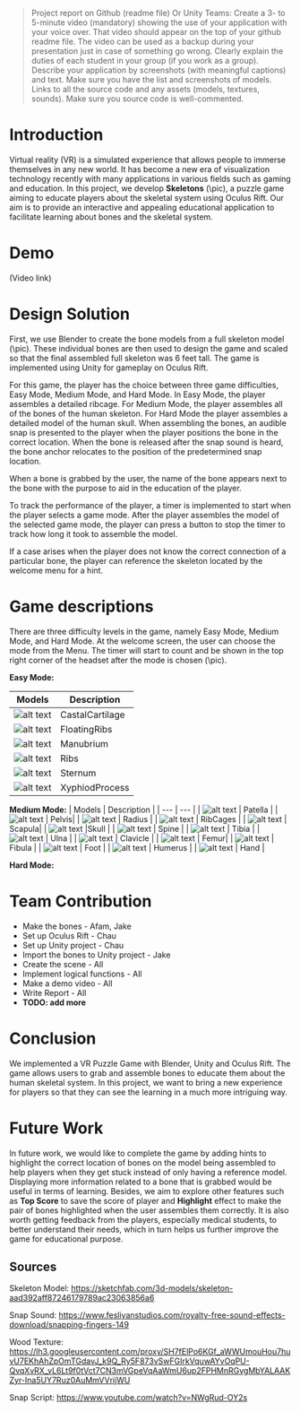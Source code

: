 >Project report on Github (readme file) Or Unity Teams:
Create a 3- to 5-minute video (mandatory) showing the use of your application with your voice over. That video should appear on the top of your github readme file. The video can be used as a backup during your presentation just in case of something go wrong.
Clearly explain the duties of each student in your group (if you work as a group).
Describe your application by screenshots (with meaningful captions) and text. Make sure you have the list and screenshots of models.
Links to all the source code and any assets (models, textures, sounds). Make sure you source code is well-commented.

# Introduction

Virtual reality (VR) is a simulated experience that allows people to immerse themselves in any new world. It has become a new era of visualization technology recently with many applications in various fields such as gaming and education.
In this project, we develop **Skeletons** (\pic), a puzzle game aiming to educate players about the skeletal system using Oculus Rift.
Our aim is to provide an interactive and appealing educational application to facilitate learning about bones and the skeletal system.

# Demo
(Video link)



# Design Solution


First, we use Blender to create the bone models from a full skeleton model (\pic). These individual bones are then used to design the game and scaled so that the final assembled full skeleton was 6 feet tall. The game is implemented using Unity for gameplay on Oculus Rift. 

For this game, the player has the choice between three game difficulties, Easy Mode, Medium Mode, and Hard Mode. In Easy Mode, the player assembles a detailed ribcage. For Medium Mode, the player assembles all of the bones of the human skeleton. For Hard Mode the player assembles a detailed model of the human skull. When assembling the bones, an audible snap is presented to the player when the player positions the bone in the correct location. When the bone is released after the snap sound is heard, the bone anchor relocates to the position of the predetermined snap location. 

When a bone is grabbed by the user, the name of the bone appears next to the bone with the purpose to aid in the education of the player. 

To track the performance of the player, a timer is implemented to start when the player selects a game mode. After the player assembles the model of the selected game mode, the player can press a button to stop the timer to track how long it took to assemble the model. 

If a case arises when the player does not know the correct connection of a particular bone, the player can reference the skeleton located by the welcome menu for a hint. 

# Game descriptions
There are three difficulty levels in the game, namely Easy Mode, Medium Mode, and Hard Mode. At the welcome screen, the user can choose the mode from the Menu. The timer will start to count and be shown in the top right corner of the headset after the mode is chosen (\pic).

**Easy Mode:**

| Models | Description |
| --- | --- |
| ![alt text](/Models/CastalCartilage.jpg) | CastalCartilage |
| ![alt text](/Models/FloatingRibs.jpg) | FloatingRibs|
| ![alt text](/Models/Manubrium.jpg) | Manubrium |
| ![alt text](/Models/Ribs.jpg) | Ribs |
| ![alt text](/Models/Sternum.jpg) | Sternum|
| ![alt text](/Models/XyphiodProcess.jpg) |XyphiodProcess |

**Medium Mode:**
| Models | Description |
| --- | --- |
| ![alt text](/Models/Patella.jpg) | Patella |
| ![alt text](/Models/Pelvis.jpg) | Pelvis|
| ![alt text](/Models/Radius.jpg) | Radius |
| ![alt text](/Models/RibCages.png) | RibCages |
| ![alt text](/Models/Scapula.png) | Scapula|
| ![alt text](/Models/Skull.jpg) |Skull |
| ![alt text](/Models/Spine.jpg) | Spine |
| ![alt text](/Models/Tibia.jpg) | Tibia |
| ![alt text](/Models/Ulna.jpg) | Ulna |
| ![alt text](/Models/leftClavicle.jpg) | Clavicle |
| ![alt text](/Models/leftFemur.jpg) | Femur|
| ![alt text](/Models/leftFibula.jpg) | Fibula |
| ![alt text](/Models/leftFoot.jpg) | Foot |
| ![alt text](/Models/leftHumerus.jpg) | Humerus |
| ![alt text](/Models/lefthand.jpg) | Hand |

**Hard Mode:**


# Team Contribution
- Make the bones - Afam, Jake
- Set up Oculus Rift - Chau
- Set up Unity project - Chau
- Import the bones to Unity project - Jake
- Create the scene - All
- Implement logical functions - All
- Make a demo video - All
- Write Report - All
- **TODO: add more**

# Conclusion
We implemented a VR Puzzle Game with Blender, Unity and Oculus Rift. The game allows users to grab and assemble bones to educate them about the human skeletal system. In this project, we want to bring a new experience for players so that they can see the learning in a much more intriguing way.

# Future Work
In future work, we would like to complete the game by adding hints to highlight the correct location of bones on the model being assembled to help players when they get stuck instead of only having a reference model. Displaying more information related to a bone that is grabbed would be useful in terms of learning. Besides, we aim to explore other features such as **Top Score** to save the score of player and **Highlight** effect to make the pair of bones highlighted when the user assembles them correctly. It is also worth getting feedback from the players, especially medical students, to better understand their needs, which in turn helps us further improve the game for educational purpose.

## Sources
Skeleton Model: https://sketchfab.com/3d-models/skeleton-aad392aff87246179789ac23063856a6

Snap Sound: https://www.fesliyanstudios.com/royalty-free-sound-effects-download/snapping-fingers-149

Wood Texture: https://lh3.googleusercontent.com/proxy/SH7fElPo6KGf_aWWUmouHou7huvU7EKhAhZpOmTGdavJ_k9Q_Ry5F873vSwFGIrkVquwAYvOqPU-QvqXvRX_vL6Lt9f0tVct7CN3mVGpeVqAaWmU6up2FPHMnRGvgMbYALAAKZyr-Ina5UY7Ruz0AuMmVVrijWU

Snap Script: https://www.youtube.com/watch?v=NWgRud-OY2s
